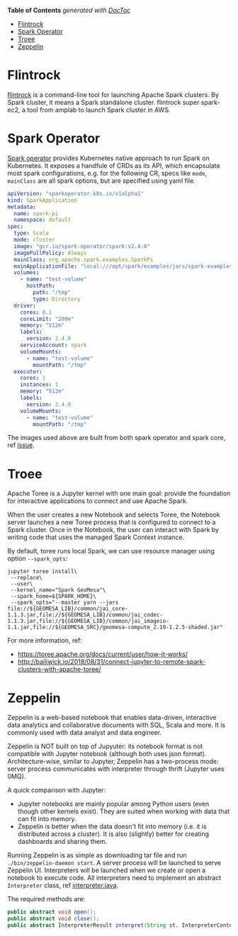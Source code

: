 <!-- START doctoc generated TOC please keep comment here to allow auto update -->
<!-- DON'T EDIT THIS SECTION, INSTEAD RE-RUN doctoc TO UPDATE -->
**Table of Contents**  *generated with [DocToc](https://github.com/thlorenz/doctoc)*

- [Flintrock](#flintrock)
- [Spark Operator](#spark-operator)
- [Troee](#troee)
- [Zeppelin](#zeppelin)

<!-- END doctoc generated TOC please keep comment here to allow auto update -->

# Flintrock

[flintrock](https://github.com/nchammas/flintrock) is a command-line tool for launching Apache Spark
clusters. By Spark cluster, it means a Spark standalone cluster. flintrock super spark-ec2, a tool
from amplab to launch Spark cluster in AWS.

# Spark Operator

[Spark operator](https://github.com/GoogleCloudPlatform/spark-on-k8s-operator/) provides Kubernetes
native approach to run Spark on Kubernetes. It exposes a handfule of CRDs as its API, which
encapsulate most spark configurations, e.g. for the following CR, specs like `mode`, `mainClass`
are all spark options, but are specified using yaml file.

```yaml
apiVersion: "sparkoperator.k8s.io/v1alpha1"
kind: SparkApplication
metadata:
  name: spark-pi
  namespace: default
spec:
  type: Scala
  mode: cluster
  image: "gcr.io/spark-operator/spark:v2.4.0"
  imagePullPolicy: Always
  mainClass: org.apache.spark.examples.SparkPi
  mainApplicationFile: "local:///opt/spark/examples/jars/spark-examples_2.11-2.4.0.jar"
  volumes:
    - name: "test-volume"
      hostPath:
        path: "/tmp"
        type: Directory
  driver:
    cores: 0.1
    coreLimit: "200m"
    memory: "512m"
    labels:
      version: 2.4.0
    serviceAccount: spark
    volumeMounts:
      - name: "test-volume"
        mountPath: "/tmp"
  executor:
    cores: 1
    instances: 1
    memory: "512m"
    labels:
      version: 2.4.0
    volumeMounts:
      - name: "test-volume"
        mountPath: "/tmp"
```

The images used above are built from both spark operator and spark core, ref [issue](https://github.com/GoogleCloudPlatform/spark-on-k8s-operator/issues/113).

# Troee

Apache Toree is a Jupyter kernel with one main goal: provide the foundation for interactive applications
to connect and use Apache Spark.

When the user creates a new Notebook and selects Toree, the Notebook server launches a new Toree process
that is configured to connect to a Spark cluster. Once in the Notebook, the user can interact with Spark
by writing code that uses the managed Spark Context instance.

By default, toree runs local Spark, we can use resource manager using option `--spark_opts`:

```
jupyter toree install\
 --replace\
 --user\
 --kernel_name="Spark GeoMesa"\
 --spark_home=${SPARK_HOME}\
 --spark_opts="--master yarn --jars file://${GEOMESA_LIB}/common/jai_core-1.1.3.jar,file://${GEOMESA_LIB}/common/jai_codec-1.1.3.jar,file://${GEOMESA_LIB}/common/jai_imageio-1.1.jar,file://${GEOMESA_SRC}/geomesa-compute_2.10-1.2.5-shaded.jar"
```

For more information, ref:
- https://toree.apache.org/docs/current/user/how-it-works/
- http://bailiwick.io/2018/08/31/connect-jupyter-to-remote-spark-clusters-with-apache-toree/

# Zeppelin

Zeppelin is a web-based notebook that enables data-driven, interactive data analytics and collaborative
documents with SQL, Scala and more. It is commonly used with data analyst and data engineer.

Zeppelin is NOT built on top of Jupyuter: its notebook format is not compatible with Jupyter notebook
(although both uses json format). Architecture-wise, similar to Jupyter, Zeppelin has a two-process
mode: server process communicates with interpreter through thrift (Jupyter uses 0MQ).

A quick comparison with Jupyter:
- Jupyter notebooks are mainly popular among Python users (even though other kernels exist). They are
  suited when working with data that can fit into memory.
- Zeppelin is better when the data doesn't fit into memory (i.e. it is distributed across a cluster).
  It is also (slightly) better for creating dashboards and sharing them.

Running Zeppelin is as simple as downloading tar file and run `./bin/zeppelin-daemon start`. A server
process will be launched to serve Zeppelin UI. Interpreters will be launched when we create or open
a notebook to execute code. All interpreters need to implement an abstract `Interpreter` class, ref
[interpreter.java](https://github.com/apache/zeppelin/blob/v0.8.0/zeppelin-interpreter/src/main/java/org/apache/zeppelin/interpreter/Interpreter.java).

The required methods are:

```java
public abstract void open();
public abstract void close();
public abstract InterpreterResult interpret(String st, InterpreterContext context);
```
